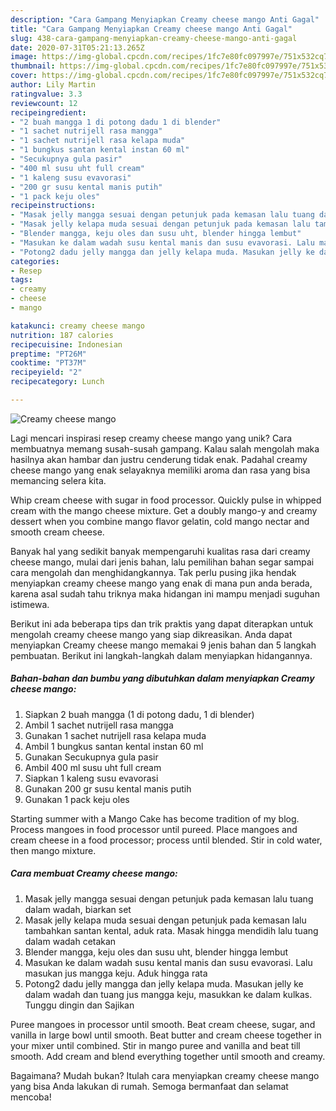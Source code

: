 ```yaml
---
description: "Cara Gampang Menyiapkan Creamy cheese mango Anti Gagal"
title: "Cara Gampang Menyiapkan Creamy cheese mango Anti Gagal"
slug: 438-cara-gampang-menyiapkan-creamy-cheese-mango-anti-gagal
date: 2020-07-31T05:21:13.265Z
image: https://img-global.cpcdn.com/recipes/1fc7e80fc097997e/751x532cq70/creamy-cheese-mango-foto-resep-utama.jpg
thumbnail: https://img-global.cpcdn.com/recipes/1fc7e80fc097997e/751x532cq70/creamy-cheese-mango-foto-resep-utama.jpg
cover: https://img-global.cpcdn.com/recipes/1fc7e80fc097997e/751x532cq70/creamy-cheese-mango-foto-resep-utama.jpg
author: Lily Martin
ratingvalue: 3.3
reviewcount: 12
recipeingredient:
- "2 buah mangga 1 di potong dadu 1 di blender"
- "1 sachet nutrijell rasa mangga"
- "1 sachet nutrijell rasa kelapa muda"
- "1 bungkus santan kental instan 60 ml"
- "Secukupnya gula pasir"
- "400 ml susu uht full cream"
- "1 kaleng susu evavorasi"
- "200 gr susu kental manis putih"
- "1 pack keju oles"
recipeinstructions:
- "Masak jelly mangga sesuai dengan petunjuk pada kemasan lalu tuang dalam wadah, biarkan set"
- "Masak jelly kelapa muda sesuai dengan petunjuk pada kemasan lalu tambahkan santan kental, aduk rata. Masak hingga mendidih lalu tuang dalam wadah cetakan"
- "Blender mangga, keju oles dan susu uht, blender hingga lembut"
- "Masukan ke dalam wadah susu kental manis dan susu evavorasi. Lalu masukan jus mangga keju. Aduk hingga rata"
- "Potong2 dadu jelly mangga dan jelly kelapa muda. Masukan jelly ke dalam wadah dan tuang jus mangga keju, masukkan ke dalam kulkas. Tunggu dingin dan Sajikan"
categories:
- Resep
tags:
- creamy
- cheese
- mango

katakunci: creamy cheese mango 
nutrition: 187 calories
recipecuisine: Indonesian
preptime: "PT26M"
cooktime: "PT37M"
recipeyield: "2"
recipecategory: Lunch

---
```



![Creamy cheese mango](https://img-global.cpcdn.com/recipes/1fc7e80fc097997e/751x532cq70/creamy-cheese-mango-foto-resep-utama.jpg)

Lagi mencari inspirasi resep creamy cheese mango yang unik? Cara membuatnya memang susah-susah gampang. Kalau salah mengolah maka hasilnya akan hambar dan justru cenderung tidak enak. Padahal creamy cheese mango yang enak selayaknya memiliki aroma dan rasa yang bisa memancing selera kita.

Whip cream cheese with sugar in food processor. Quickly pulse in whipped cream with the mango cheese mixture. Get a doubly mango-y and creamy dessert when you combine mango flavor gelatin, cold mango nectar and smooth cream cheese.

Banyak hal yang sedikit banyak mempengaruhi kualitas rasa dari creamy cheese mango, mulai dari jenis bahan, lalu pemilihan bahan segar sampai cara mengolah dan menghidangkannya. Tak perlu pusing jika hendak menyiapkan creamy cheese mango yang enak di mana pun anda berada, karena asal sudah tahu triknya maka hidangan ini mampu menjadi suguhan istimewa.


Berikut ini ada beberapa tips dan trik praktis yang dapat diterapkan untuk mengolah creamy cheese mango yang siap dikreasikan. Anda dapat menyiapkan Creamy cheese mango memakai 9 jenis bahan dan 5 langkah pembuatan. Berikut ini langkah-langkah dalam menyiapkan hidangannya.

<!--inarticleads1-->

##### Bahan-bahan dan bumbu yang dibutuhkan dalam menyiapkan Creamy cheese mango:

1. Siapkan 2 buah mangga (1 di potong dadu, 1 di blender)
1. Ambil 1 sachet nutrijell rasa mangga
1. Gunakan 1 sachet nutrijell rasa kelapa muda
1. Ambil 1 bungkus santan kental instan 60 ml
1. Gunakan Secukupnya gula pasir
1. Ambil 400 ml susu uht full cream
1. Siapkan 1 kaleng susu evavorasi
1. Gunakan 200 gr susu kental manis putih
1. Gunakan 1 pack keju oles


Starting summer with a Mango Cake has become tradition of my blog. Process mangoes in food processor until pureed. Place mangoes and cream cheese in a food processor; process until blended. Stir in cold water, then mango mixture. 

<!--inarticleads2-->

##### Cara membuat Creamy cheese mango:

1. Masak jelly mangga sesuai dengan petunjuk pada kemasan lalu tuang dalam wadah, biarkan set
1. Masak jelly kelapa muda sesuai dengan petunjuk pada kemasan lalu tambahkan santan kental, aduk rata. Masak hingga mendidih lalu tuang dalam wadah cetakan
1. Blender mangga, keju oles dan susu uht, blender hingga lembut
1. Masukan ke dalam wadah susu kental manis dan susu evavorasi. Lalu masukan jus mangga keju. Aduk hingga rata
1. Potong2 dadu jelly mangga dan jelly kelapa muda. Masukan jelly ke dalam wadah dan tuang jus mangga keju, masukkan ke dalam kulkas. Tunggu dingin dan Sajikan


Puree mangoes in processor until smooth. Beat cream cheese, sugar, and vanilla in large bowl until smooth. Beat butter and cream cheese together in your mixer until combined. Stir in mango puree and vanilla and beat till smooth. Add cream and blend everything together until smooth and creamy. 

Bagaimana? Mudah bukan? Itulah cara menyiapkan creamy cheese mango yang bisa Anda lakukan di rumah. Semoga bermanfaat dan selamat mencoba!
